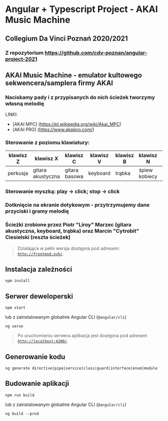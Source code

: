 # Angular + Typescript Project - AKAI Music Machine
## Collegium Da Vinci Poznań 2020/2021
### Z repozytorium https://github.com/cdv-poznan/angular-project-2021
## AKAI Music Machine - emulator  kultowego sekwencera/samplera firmy AKAI
### Naciskamy pady i z przypisanych do nich ścieżek tworzymy własną melodię
LINKI:
* [AKAI MPC] (https://pl.wikipedia.org/wiki/Akai_MPC)
* [AKAI PRO] (https://www.akaipro.com/)
### Sterowanie z poziomu klawiatury:
klawisz Z | klawisz X | klawisz C | klawisz V | klawisz B | klawisz N | klawisz M | klawisz K | klawisz L
-------- | -------- | ---------- | -------- | ------ | -------- | -------- | -------- | --------
perkusja | gitara akustyczna | gitara basowa | keyboard | trąbka | śpiew kobiecy | Beatbox 1 | Beatbox 2 | chór
### Sterowanie myszką: play -> click; stop -> click
### Dotknięcie na ekranie dotykowym - przytrzymujemy dane przyciski i gramy melodię
### Ścieżki zrobione przez Piotr "Liroy" Marzec (gitara akustyczna, keyboard, trąbka) oraz Marcin "Cytrobit" Ciesielski (reszta ścieżek)

> Działająca w pełni wersja dostępna pod adresem: [`http://frontend.ovh/`](http://frontend.ovh/).

## Instalacja zależności

```shell
npm install
```

## Serwer deweloperski

```shell
npm start
```

lub z zainstalowanym globalnie Angular CLI (`@angular/cli`)

```shell
ng serve
```

> Po uruchomieniu serwera aplikacja jest dostępna pod adresem [`http://localhost:4200/`](http://localhost:4200/).

## Generowanie kodu

```shell
ng generate directive|pipe|service|class|guard|interface|enum|module
```

## Budowanie aplikacji

```shell
npm run build
```

lub z zainstalowanym globalnie Angular CLI (`@angular/cli`)

```shell
ng build --prod
```